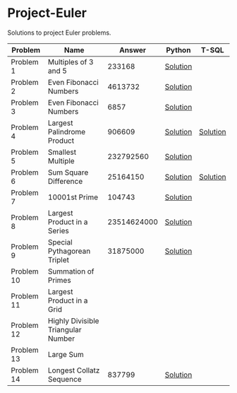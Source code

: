 # Project-Euler
Solutions to project Euler problems.

| Problem  | Name | Answer | Python | T-SQL |
| ------------- | ------------- | ------------- | ------------- | ------------- |
| Problem 1  | Multiples of 3 and 5 | 233168 | [Solution](https://github.com/timothymahajan/Project-Euler/blob/master/001/Multiples_Of_Three_And_Five.py) |
| Problem 2  | Even Fibonacci Numbers | 4613732 | [Solution](https://github.com/timothymahajan/Project-Euler/blob/master/002/Even_Fibonacci_Numbers.py) |
| Problem 3  | Even Fibonacci Numbers | 6857 | [Solution](https://github.com/timothymahajan/Project-Euler/blob/master/003/Largest_Prime_Factor.py) |
| Problem 4  | Largest Palindrome Product | 906609 | [Solution](https://github.com/timothymahajan/Project-Euler/blob/master/004/Largest_Palindrome_Product.py) | [Solution](https://github.com/timothymahajan/Project-Euler/blob/master/004/Largest_Palindrome_Product.sql)
| Problem 5  | Smallest Multiple | 232792560 | [Solution](https://github.com/timothymahajan/Project-Euler/blob/master/005/Smallest_Multiple.py) |
| Problem 6  | Sum Square Difference | 25164150 | [Solution](https://github.com/timothymahajan/Project-Euler/blob/master/006/Sum_Square_Difference.py) | [Solution](https://github.com/timothymahajan/Project-Euler/blob/master/006/Sum_Square_Differences.sql)
| Problem 7  | 10001st Prime | 104743 | [Solution](https://github.com/timothymahajan/Project-Euler/blob/master/007/10001st_Prime.py) |
| Problem 8  | Largest Product in a Series | 23514624000 | [Solution](https://github.com/timothymahajan/Project-Euler/blob/master/008/Largest_Product_In_A_Series.py) |
| Problem 9  | Special Pythagorean Triplet | 31875000 | [Solution](https://github.com/timothymahajan/Project-Euler/blob/master/009/Special_Pythagorean_Triplet.py) |
| Problem 10  | Summation of Primes | | |
| Problem 11  | Largest Product in a Grid | | |
| Problem 12  | Highly Divisible Triangular Number | | |
| Problem 13  | Large Sum | | |
| Problem 14  | Longest Collatz Sequence | 837799 | [Solution](https://github.com/timothymahajan/Project-Euler/blob/master/014/Longest_Collatz_Sequence.py) |
